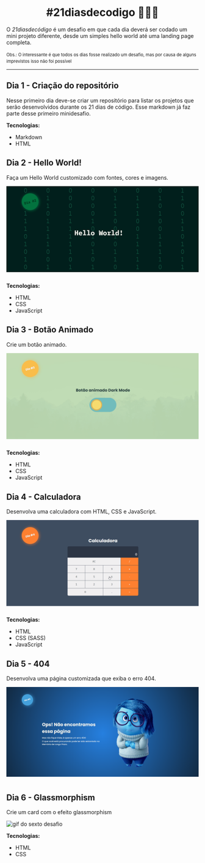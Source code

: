<h1 style="text-align: center; font-weight: bold">#21diasdecodigo 👨🏽‍💻</h1>
O <em>21diasdecódigo</em> é um desafio em que cada dia deverá ser codado um mini projeto diferente, desde um simples hello world até uma landing page completa.

<small style="font-size: 0.7rem; line-height: 50%;">Obs.: O interessante é que todos os dias fosse realizado um desafio, mas por causa de alguns imprevistos isso não foi possível</small>

---

## Dia 1 - Criação do repositório

Nesse primeiro dia deve-se criar um repositório para listar os projetos que serão desenvolvidos durante os 21 dias de código. Esse markdown já faz parte desse primeiro minidesafio.

**Tecnologias:**

- Markdown
- HTML

## Dia 2 - Hello World!

Faça um Hello World customizado com fontes, cores e imagens.

<img src="./public/day2.gif" style="margin-bottom: 10px;">

**Tecnologias:**

- HTML
- CSS
- JavaScript

## Dia 3 - Botão Animado

Crie um botão animado.

<img src="./public/day3.gif" style="margin-bottom: 10px;">

**Tecnologias:**

- HTML
- CSS
- JavaScript

## Dia 4 - Calculadora

Desenvolva uma calculadora com HTML, CSS e JavaScript.

<img src="./public/day4.gif" style="margin-bottom: 10px;">

**Tecnologias:**

- HTML
- CSS (SASS)
- JavaScript

## Dia 5 - 404

Desenvolva uma página customizada que exiba o erro 404.

<img src="./public/day5.png" style="margin-bottom: 10px;">

## Dia 6 - Glassmorphism

Crie um card com o efeito glassmorphism

<img src="./public/day6.gif" alt="gif do sexto desafio">

**Tecnologias:**

- HTML
- CSS
